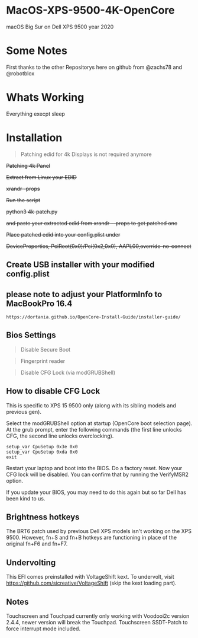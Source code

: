 # MacOS-XPS-9500-4K-OpenCore
macOS Big Sur on Dell XPS 9500 year 2020

# Some Notes
First thanks to the other Repositorys here on github from @zachs78 and @robotblox

# Whats Working
Everything execpt sleep


# Installation

> Patching edid for 4k Displays is not required anymore

~~Patching 4k Panel~~

~~Extract from Linux your EDID~~

~~xrandr -props~~

~~Run the script~~

~~python3 4k-patch.py~~

~~and paste your extracted edid from xrandr --props to get patched one~~

~~Place patched edid into your config.plist under~~

~~DeviceProperties, PciRoot(0x0)/Pci(0x2,0x0), AAPL00,override-no-connect~~



## Create USB installer with your modified config.plist
## please note to adjust your PlatformInfo to MacBookPro 16.4

```
https://dortania.github.io/OpenCore-Install-Guide/installer-guide/
```

## Bios Settings

> Disable Secure Boot

> Fingerprint reader

> Disable CFG Lock (via modGRUBShell)

## How to disable CFG Lock

This is specific to XPS 15 9500 only (along with its sibling models and previous gen).

Select the modGRUBShell option at startup (OpenCore boot selection page). At the grub prompt, enter the following commands (the first line unlocks CFG, the second line unlocks overclocking).

```
setup_var CpuSetup 0x3e 0x0
setup_var CpuSetup 0xda 0x0
exit
```

Restart your laptop and boot into the BIOS. Do a factory reset. Now your CFG lock will be disabled. You can confirm that by running the VerifyMSR2 option.

If you update your BIOS, you may need to do this again but so far Dell has been kind to us.



## Brightness hotkeys
The BRT6 patch used by previous Dell XPS models isn't working on the XPS 9500. However, fn+S and fn+B hotkeys are functioning in place of the original fn+F6 and fn+F7.

## Undervolting
This EFI comes preinstalled with VoltageShift kext. To undervolt, visit https://github.com/sicreative/VoltageShift (skip the kext loading part).

## Notes
Touchscreen and Touchpad currently only working with Voodooi2c version 2.4.4, newer version will break the Touchpad.
Touchscreen SSDT-Patch to force interrupt mode included.

